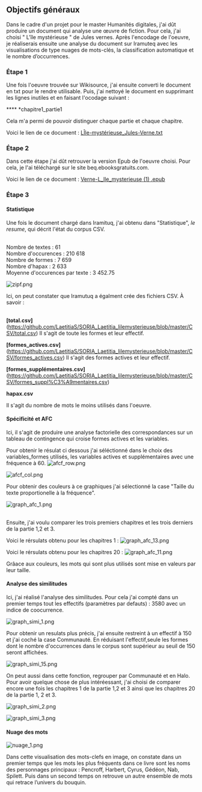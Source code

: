 ## Objectifs généraux
Dans le cadre d'un projet pour le master Humanités digitales, j'ai dût produire un document qui analyse une œuvre de fiction. Pour cela, j'ai choisi " L'île mystérieuse " de Jules vernes. Après l'encodage de l'oeuvre, je réaliserais ensuite une analyse du document sur Iramuteq avec les visualisations de type nuages de mots-clés, la classification automatique et le nombre d’occurrences. 

### Étape 1 
Une fois l'oeuvre trouvée sur Wikisource, j'ai ensuite converti le document en txt pour le rendre utilisable. Puis, j'ai nettoyé le document en supprimant les lignes inutiles et en faisant l'ocodage suivant : 

**** *chapitre1_partie1 

Cela m'a permi de pouvoir distinguer chaque partie et chaque chapitre. 

Voici le lien de ce document : [LÎle-mystérieuse_Jules-Verne.txt](https://github.com/LaetitiaS/SORIA_Laetitia_lilemysterieuse/blob/master/LI%CC%82le-myste%CC%81rieuse_Jules-Verne.txt)

### Étape 2

Dans cette étape j'ai dût retrouver la version Epub de l'oeuvre choisi. Pour cela, je l'ai téléchargé sur le site beq.ebooksgratuits.com. 

Voici le lien de ce document : [Verne-L_Ile_mysterieuse (1) .epub](https://github.com/LaetitiaS/SORIA_Laetitia_lilemysterieuse/blob/master/Verne-L_Ile_mysterieuse%20(1).epub)

### Étape 3 

#### Statistique

Une fois le document chargé dans Iramituq, j'ai obtenu dans "Statistique", *le resume*, qui décrit l'état du corpus CSV. 

<br/> Nombre de textes : 61 
<br/> Nombre d'occurences : 210 618
<br/> Nombre de formes : 7 659 
<br/> Nombre d'hapax : 2 633 
<br/> Moyenne d'occurences par texte : 3 452.75

![zipf.png](https://github.com/LaetitiaS/SORIA_Laetitia_lilemysterieuse/blob/master/images/zipf.png)

Ici, on peut constater que Iramutuq a égalment crée des fichiers CSV. À savoir : 

<br/> **[total.csv]**
 (https://github.com/LaetitiaS/SORIA_Laetitia_lilemysterieuse/blob/master/CSV/total.csv) 
Il s'agit de toute les formes et leur effectif.

**[formes_actives.csv]**
 (https://github.com/LaetitiaS/SORIA_Laetitia_lilemysterieuse/blob/master/CSV/formes_actives.csv)
Il s'agit des formes actives et leur effectif.

**[formes_supplémentaires.csv]**
 (https://github.com/LaetitiaS/SORIA_Laetitia_lilemysterieuse/blob/master/CSV/formes_suppl%C3%A9mentaires.csv) 

**hapax.csv**

Il s'agit du nombre de mots le moins utilisés dans l'oeuvre. 

#### Spécificité et AFC 

Ici, il s'agit de produire une analyse factorielle des correspondances sur un tableau de contingence qui croise formes actives et les variables.

Pour obtenir le résulat ci dessous j'ai séléctionné dans le choix des variables_formes utilisés, les variables actives et supplémentaires avec une fréquence à 60. 
![afcf_row.png](https://github.com/LaetitiaS/SORIA_Laetitia_lilemysterieuse/blob/master/images/afcf_row.png)

![afcf_col.png](https://github.com/LaetitiaS/SORIA_Laetitia_lilemysterieuse/blob/master/images/afcf_col.png)

Pour obtenir des couleurs à ce graphiques j'ai sélectionné la case "Taille du texte proportionelle à la fréquence".

![graph_afc_1.png](https://github.com/LaetitiaS/SORIA_Laetitia_lilemysterieuse/blob/master/images/graph_afc_1.png)

<br/> Ensuite, j'ai voulu comparer les trois premiers chapitres et les trois derniers de la partie 1,2 et 3. 

Voici le rérsulats obtenu pour les chapitres 1 :
![graph_afc_13.png](https://github.com/LaetitiaS/SORIA_Laetitia_lilemysterieuse/blob/master/images/graph_afc_13.png)

Voici le rérsulats obtenu pour les chapitres 20 :
![graph_afc_11.png](https://github.com/LaetitiaS/SORIA_Laetitia_lilemysterieuse/blob/master/images/graph_afc_11.png)

Grâace aux couleurs, les mots qui sont plus utilisés sont mise en valeurs par leur taille. 

#### Analyse des similitudes

Ici, j'ai réalisé l'analyse des similitudes. Pour cela j'ai compté dans un premier temps tout les effectifs (paramètres par defauts) : 3580 avec un indice de coocurrence. 

![graph_simi_1.png](https://github.com/LaetitiaS/SORIA_Laetitia_lilemysterieuse/blob/master/images/graph_simi_1.png)

Pour obtenir un resulats plus précis, j'ai ensuite restreint à un effectif à 150 et j'ai coché la case Communauté. En réduisant l'effectif,seule les formes dont le nombre d'occurrences dans le corpus sont supérieur au seuil de 150 seront affichées.

![graph_simi_15.png](https://github.com/LaetitiaS/SORIA_Laetitia_lilemysterieuse/blob/master/images/graph_simi_15.png)

On peut aussi dans cette fonction, regrouper par Communauté et en Halo. Pour avoir quelque chose de plus intéréessant, j'ai choisi de comparer encore une fois les chapitres 1 de la partie 1,2 et 3 ainsi que les chapitres 20 de la partie 1, 2 et 3. 

![graph_simi_2.png](https://github.com/LaetitiaS/SORIA_Laetitia_lilemysterieuse/blob/master/images/graph_simi_2.png)

![graph_simi_3.png](https://github.com/LaetitiaS/SORIA_Laetitia_lilemysterieuse/blob/master/images/graph_simi_3.png)

#### Nuage des mots 

![nuage_1.png](https://github.com/LaetitiaS/SORIA_Laetitia_lilemysterieuse/blob/master/images/nuage_1.png)

Dans cette visualisation des mots-clefs en image, on constate dans un premier temps que les mots les plus fréquents dans ce livre sont les noms des personnages principaux : Pencroff, Harbert, Cyrus, Gédéon, Nab, Spilett. Puis dans un second temps on retrouve un autre ensemble de mots qui retrace l’univers du bouquin. 





